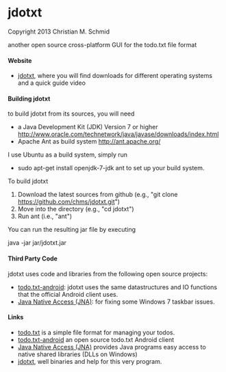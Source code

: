 jdotxt
======

Copyright 2013 Christian M. Schmid

another open source cross-platform GUI for the todo.txt file format

#### Website

- [jdotxt](http://jdotxt.chschmid.com/), where you will find downloads for different operating systems and a quick guide video

#### Building jdotxt

to build jdotxt from its sources, you will need
- a Java Development Kit (JDK) Version 7 or higher http://www.oracle.com/technetwork/java/javase/downloads/index.html
- Apache Ant as build system http://ant.apache.org/

I use Ubuntu as a build system, simply run
- sudo apt-get install openjdk-7-jdk ant
to set up your build system.

To build jdotxt
1. Download the latest sources from github (e.g., "git clone https://github.com/chms/jdotxt.git")
2. Move into the directory (e.g., "cd jdotxt")
3. Run ant (i.e., "ant")

You can run the resulting jar file by executing

java -jar jar/jdotxt.jar

#### Third Party Code

jdotxt uses code and libraries from the following open source projects:

- [todo.txt-android](https://github.com/ginatrapani/todo.txt-android): jdotxt uses the same datastructures and IO functions that the official Android client uses.
- [Java Native Access (JNA)](https://github.com/twall/jna#readme): for fixing some Windows 7 taskbar issues.

#### Links

- [todo.txt](http://todotxt.com/) is a simple file format for managing your todos.
- [todo.txt-android](https://github.com/ginatrapani/todo.txt-android) an open source todo.txt Android client
- [Java Native Access (JNA)](https://github.com/twall/jna#readme) provides Java programs easy access to native shared libraries (DLLs on Windows)
- [jdotxt](http://jdotxt.chschmid.com/), well binaries and help for this very program.
